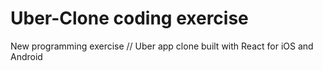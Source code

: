 # Uber-Clone coding exercise
New programming exercise // Uber app clone built with React for iOS and Android
